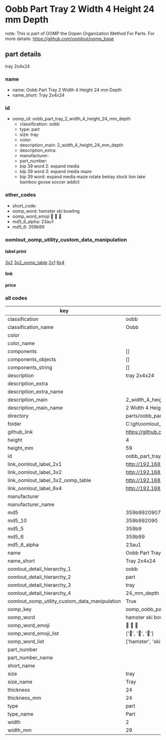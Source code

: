 # Oobb Part Tray 2 Width 4 Height 24 mm Depth  

note: This is part of OOMP the Oopen Organization Method For Parts. For more details: https://github.com/oomlout/oomp_base

##  part details
  



tray 2x4x24



### name
* name: Oobb Part Tray 2 Width 4 Height 24 mm Depth
* name_short: Tray 2x4x24 
### id
* oomp_id: oobb_part_tray_2_width_4_height_24_mm_depth
  * classification: oobb
  * type: part
  * size: tray
  * color: 
  * description_main: 2_width_4_height_24_mm_depth
  * description_extra: 
  * manufacturer: 
  * part_number: 
  * bip 39 word 2: expand media
  * bip 39 word 3: expand media maze
  * bip 39 word: expand media maze rotate betray stock lion lake bamboo goose soccer addict

### other_codes
* short_code: 
* oomp_word: hamster ski bowling
* oomp_word_emoji :hamster: :ski: :bowling:
* md5_6_alpha: 23au1
* md5_6: 359b99






### oomlout_oomp_utility_custom_data_manipulation
#### label print
[3x2](http://192.168.1.245:1112/?label=oomp%2023au1)
[3x2_oomp_table](http://192.168.1.108:1112/?label=oomp%2023au1)
[2x1](http://192.168.1.242:1112/?label=oomp%2023au1)
[6x4](http://192.168.1.55:1112/?label=oomp%2023au1)    

#### link

                              

#### price







### all codes 
| key | value |  
| --- | --- |  
| classification | oobb |  
| classification_name | Oobb |  
| color |  |  
| color_name |  |  
| components | [] |  
| components_objects | [] |  
| components_string | [] |  
| description | tray 2x4x24 |  
| description_extra |  |  
| description_extra_name |  |  
| description_main | 2_width_4_height_24_mm_depth |  
| description_main_name | 2 Width 4 Height 24 mm Depth |  
| directory | parts/oobb_part_tray_2_width_4_height_24_mm_depth |  
| folder | C:\gh\oomlout_oobb_version_4_generated_parts\things\oobb_part_tray_2_width_4_height_24_mm_depth |  
| github_link | https://github.com/oomlout/oomlout_oomp_part_src/tree/main/parts/oobb_part_tray_2_width_4_height_24_mm_depth |  
| height | 4 |  
| height_mm | 59 |  
| id | oobb_part_tray_2_width_4_height_24_mm_depth |  
| link_oomlout_label_2x1 | http://192.168.1.242:1112/?label=oomp%2023au1 |  
| link_oomlout_label_3x2 | http://192.168.1.245:1112/?label=oomp%2023au1 |  
| link_oomlout_label_3x2_oomp_table | http://192.168.1.108:1112/?label=oomp%2023au1 |  
| link_oomlout_label_6x4 | http://192.168.1.55:1112/?label=oomp%2023au1 |  
| manufacturer |  |  
| manufacturer_name |  |  
| md5 | 359b9920907cb047580abbc313229a81 |  
| md5_10 | 359b992090 |  
| md5_5 | 359b9 |  
| md5_6 | 359b99 |  
| md5_6_alpha | 23au1 |  
| name | Oobb Part Tray 2 Width 4 Height 24 mm Depth |  
| name_short | Tray 2x4x24  |  
| oomlout_detail_hierarchy_1 | oobb |  
| oomlout_detail_hierarchy_2 | part |  
| oomlout_detail_hierarchy_3 | tray |  
| oomlout_detail_hierarchy_4 | 24_mm_depth |  
| oomlout_oomp_utility_custom_data_manipulation | True |  
| oomp_key | oomp_oobb_part_tray_2_width_4_height_24_mm_depth |  
| oomp_word | hamster ski bowling |  
| oomp_word_emoji | :hamster: :ski: :bowling: |  
| oomp_word_emoji_list | [':hamster:', ':ski:', ':bowling:'] |  
| oomp_word_list | ['hamster', 'ski', 'bowling'] |  
| part_number |  |  
| part_number_name |  |  
| short_name |  |  
| size | tray |  
| size_name | Tray |  
| thickness | 24 |  
| thickness_mm | 24 |  
| type | part |  
| type_name | Part |  
| width | 2 |  
| width_mm | 29 |  
